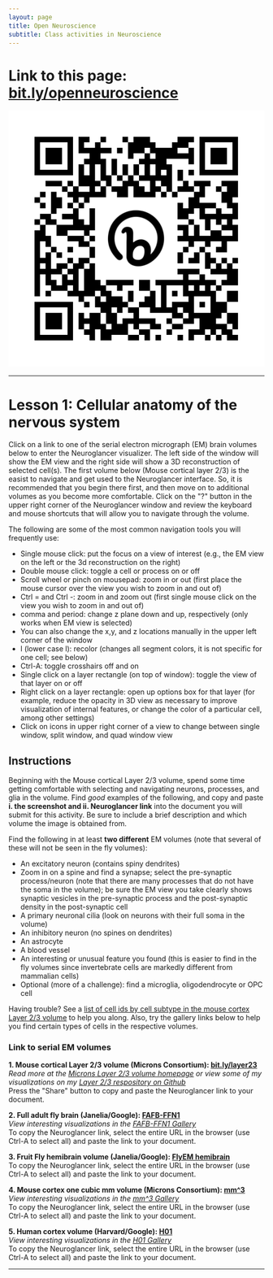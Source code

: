 ```yaml
---
layout: page
title: Open Neuroscience
subtitle: Class activities in Neuroscience
---
```


# Link to this page: [bit.ly/openneuroscience](https://shandran.github.io/openneuroscience/)
![Link to this page](assets/img/bit.ly_openneuroscience.png)

---

# Lesson 1: Cellular anatomy of the nervous system
Click on a link to one of the serial electron micrograph (EM) brain volumes below to enter the Neuroglancer visualizer. The left side of the window will show the EM view and the right side will show a 3D reconstruction of selected cell(s). The first volume below (Mouse cortical layer 2/3) is the easist to navigate and get used to the Neuroglancer interface. So, it is recommended that you begin there first, and then move on to additional volumes as you become more comfortable. Click on the "?" button in the upper right corner of the Neuroglancer window and review the keyboard and mouse shortcuts that will allow you to navigate through the volume.  

The following are some of the most common navigation tools you will frequently use:
- Single mouse click: put the focus on a view of interest (e.g., the EM view on the left or the 3d reconstruction on the right)
- Double mouse click: toggle a cell or process on or off
- Scroll wheel or pinch on mousepad: zoom in or out (first place the mouse cursor over the view you wish to zoom in and out of)
- Ctrl = and Ctrl -: zoom in and zoom out (first single mouse click on the view you wish to zoom in and out of)
- comma and period: change z plane down and up, respectively (only works when EM view is selected)
- You can also change the x,y, and z locations manually in the upper left corner of the window
- l (lower case l): recolor (changes all segment colors, it is not specific for one cell; see below)
- Ctrl-A: toggle crosshairs off and on
- Single click on a layer rectangle (on top of window): toggle the view of that layer on or off
- Right click on a layer rectangle: open up options box for that layer (for example, reduce the opacity in 3D view as necessary to improve visualization of internal features, or change the color of a particular cell, among other settings)
- Click on icons in upper right corner of a view to change between single window, split window, and quad window view

## Instructions
Beginning with the Mouse cortical Layer 2/3 volume, spend some time getting comfortable with selecting and navigating neurons, processes, and glia in the volume. Find *good* examples of the following, and copy and paste **i. the screenshot and ii. Neuroglancer link** into the document you will submit for this activity. Be sure to include a brief description and which volume the image is obtained from.  

Find the following in at least **two different** EM volumes (note that several of these will not be seen in the fly volumes):  
- An excitatory neuron (contains spiny dendrites)
- Zoom in on a spine and find a synapse; select the pre-synaptic process/neuron (note that there are many processes that do not have the soma in the volume); be sure the EM view you take clearly shows synaptic vesicles in the pre-synaptic process and the post-synaptic density in the post-synaptic cell 
- A primary neuronal cilia (look on neurons with their full soma in the volume)
- An inhibitory neuron (no spines on dendrites)
- An astrocyte
- A blood vessel
- An interesting or unusual feature you found (this is easier to find in the fly volumes since invertebrate cells are markedly different from mammalian cells)
- Optional (more of a challenge): find a microglia, oligodendrocyte or OPC cell

Having trouble? See a [list of cell ids by cell subtype in the mouse cortex Layer 2/3 volume](https://github.com/shandran/layer23-volume/blob/main/list_of_cell_subtypes_in_layer23_volume.ipynb) to help you along. Also, try the gallery links below to help you find certain types of cells in the respective volumes.

### Link to serial EM volumes

**1. Mouse cortical Layer 2/3 volume (Microns Consortium): [bit.ly/layer23](https://neuromancer-seung-import.appspot.com/?local_id=169044251442a10dad8dc472470264c9)** 
*Read more at the [Microns Layer 2/3 volume homepage](https://www.microns-explorer.org/phase1) or view some of my visualizations on my [Layer 2/3 respository on Github](https://github.com/shandran/layer23-volume)*  
Press the "Share" button to copy and paste the Neuroglancer link to your document.

**2. Full adult fly brain (Janelia/Google): [FAFB-FFN1](https://fafb-dot-neuroglancer-demo.appspot.com/#!%7B%22dimensions%22:%7B%22x%22:%5B4e-9%2C%22m%22%5D%2C%22y%22:%5B4e-9%2C%22m%22%5D%2C%22z%22:%5B4e-8%2C%22m%22%5D%7D%2C%22position%22:%5B109357.625%2C41309.41015625%2C5417%5D%2C%22crossSectionScale%22:2.1875%2C%22projectionOrientation%22:%5B0.8537589907646179%2C0.13250325620174408%2C-0.1204778179526329%2C-0.4889003336429596%5D%2C%22projectionScale%22:13886.509678558012%2C%22layers%22:%5B%7B%22type%22:%22image%22%2C%22source%22:%22precomputed://gs://neuroglancer-fafb-data/fafb_v14/fafb_v14_orig%22%2C%22tab%22:%22source%22%2C%22name%22:%22fafb_v14%22%2C%22visible%22:false%7D%2C%7B%22type%22:%22image%22%2C%22source%22:%22precomputed://gs://neuroglancer-fafb-data/fafb_v14/fafb_v14_clahe%22%2C%22tab%22:%22source%22%2C%22name%22:%22fafb_v14_clahe%22%7D%2C%7B%22type%22:%22segmentation%22%2C%22source%22:%7B%22url%22:%22precomputed://gs://fafb-ffn1-20200412/segmentation%22%2C%22subsources%22:%7B%22default%22:true%2C%22bounds%22:true%2C%22mesh%22:true%2C%22skeletons%22:true%7D%2C%22enableDefaultSubsources%22:false%7D%2C%22tab%22:%22source%22%2C%22meshSilhouetteRendering%22:3%2C%22segments%22:%5B%22710435991%22%5D%2C%22name%22:%22fafb-ffn1-20200412%22%7D%2C%7B%22type%22:%22annotation%22%2C%22source%22:%22precomputed://gs://neuroglancer-20191211_fafbv14_buhmann2019_li20190805%22%2C%22annotationColor%22:%22#cecd11%22%2C%22shader%22:%22#uicontrol%20vec3%20preColor%20color%28default=%5C%22blue%5C%22%29%5Cn#uicontrol%20vec3%20postColor%20color%28default=%5C%22red%5C%22%29%5Cn#uicontrol%20float%20scorethr%20slider%28min=0%2C%20max=1000%29%5Cn#uicontrol%20int%20showautapse%20slider%28min=0%2C%20max=1%29%5Cn%5Cnvoid%20main%28%29%20%7B%5Cn%20%20setColor%28defaultColor%28%29%29%3B%5Cn%20%20setEndpointMarkerColor%28%5Cn%20%20%20%20vec4%28preColor%2C%200.5%29%2C%5Cn%20%20%20%20vec4%28postColor%2C%200.5%29%29%3B%5Cn%20%20setEndpointMarkerSize%285.0%2C%205.0%29%3B%5Cn%20%20setLineWidth%282.0%29%3B%5Cn%20%20if%20%28int%28prop_autapse%28%29%29%20%3E%20showautapse%29%20discard%3B%5Cn%20%20if%20%28prop_score%28%29%3Cscorethr%29%20discard%3B%5Cn%7D%5Cn%5Cn%22%2C%22shaderControls%22:%7B%22scorethr%22:80%7D%2C%22linkedSegmentationLayer%22:%7B%22pre_segment%22:%22fafb-ffn1-20200412%22%2C%22post_segment%22:%22fafb-ffn1-20200412%22%7D%2C%22filterBySegmentation%22:%5B%22post_segment%22%2C%22pre_segment%22%5D%2C%22name%22:%22synapses_buhmann2019%22%7D%2C%7B%22type%22:%22image%22%2C%22source%22:%7B%22url%22:%22n5://gs://fafb-v14-synaptic-clefts-heinrich-et-al-2018-n5/synapses_dt_reblocked%22%2C%22transform%22:%7B%22matrix%22:%5B%5B1%2C0%2C0%2C0%5D%2C%5B0%2C1%2C0%2C0%5D%2C%5B0%2C0%2C1%2C1%5D%5D%2C%22outputDimensions%22:%7B%22x%22:%5B4e-9%2C%22m%22%5D%2C%22y%22:%5B4e-9%2C%22m%22%5D%2C%22z%22:%5B4e-8%2C%22m%22%5D%7D%7D%7D%2C%22opacity%22:0.73%2C%22shader%22:%22void%20main%28%29%20%7BemitRGBA%28vec4%280.0%2C0.0%2C1.0%2CtoNormalized%28getDataValue%28%29%29%29%29%3B%7D%22%2C%22name%22:%22clefts_Heinrich_etal%22%2C%22visible%22:false%7D%2C%7B%22type%22:%22segmentation%22%2C%22source%22:%22precomputed://gs://neuroglancer-fafb-data/elmr-data/FAFBNP.surf/mesh#type=mesh%22%2C%22tab%22:%22segments%22%2C%22segments%22:%5B%221%22%2C%2210%22%2C%2211%22%2C%2212%22%2C%2213%22%2C%2214%22%2C%2215%22%2C%2216%22%2C%2217%22%2C%2218%22%2C%2219%22%2C%222%22%2C%2220%22%2C%2221%22%2C%2222%22%2C%2223%22%2C%2224%22%2C%2225%22%2C%2226%22%2C%2227%22%2C%2228%22%2C%2229%22%2C%223%22%2C%2230%22%2C%2231%22%2C%2232%22%2C%2233%22%2C%2234%22%2C%2235%22%2C%2236%22%2C%2237%22%2C%2238%22%2C%2239%22%2C%224%22%2C%2240%22%2C%2241%22%2C%2242%22%2C%2243%22%2C%2244%22%2C%2245%22%2C%2246%22%2C%2247%22%2C%2248%22%2C%2249%22%2C%225%22%2C%2250%22%2C%2251%22%2C%2252%22%2C%2253%22%2C%2254%22%2C%2255%22%2C%2256%22%2C%2257%22%2C%2258%22%2C%2259%22%2C%226%22%2C%2260%22%2C%2261%22%2C%2262%22%2C%2263%22%2C%2264%22%2C%2265%22%2C%2266%22%2C%2267%22%2C%2268%22%2C%2269%22%2C%227%22%2C%2270%22%2C%2271%22%2C%2272%22%2C%2273%22%2C%2274%22%2C%2275%22%2C%228%22%2C%229%22%5D%2C%22name%22:%22neuropil-regions-surface%22%2C%22visible%22:false%7D%2C%7B%22type%22:%22mesh%22%2C%22source%22:%22vtk://https://storage.googleapis.com/neuroglancer-fafb-data/elmr-data/FAFB.surf.vtk.gz%22%2C%22shader%22:%22void%20main%28%29%20%7BemitRGBA%28vec4%281.0%2C%200.0%2C%200.0%2C%200.5%29%29%3B%7D%22%2C%22name%22:%22neuropil-full-surface%22%2C%22visible%22:false%7D%2C%7B%22type%22:%22segmentation%22%2C%22source%22:%22precomputed://gs://fafb-ffn1/fafb-public-skeletons%22%2C%22tab%22:%22segments%22%2C%22name%22:%22public_skeletons%22%2C%22visible%22:false%7D%5D%2C%22showAxisLines%22:false%2C%22showSlices%22:false%2C%22selectedLayer%22:%7B%22layer%22:%22fafb-ffn1-20200412%22%7D%2C%22layout%22:%22xy-3d%22%7D)**  
*View interesting visualizations in the [FAFB-FFN1 Gallery](https://fafb-ffn1.storage.googleapis.com/gallery.html)*  
To copy the Neuroglancer link, select the entire URL in the browser (use Ctrl-A to select all) and paste the link to your document.

**3. Fruit Fly hemibrain volume (Janelia/Google): [FlyEM hemibrain](https://hemibrain-dot-neuroglancer-demo.appspot.com/#!%7B%22dimensions%22:%7B%22x%22:%5B8e-9%2C%22m%22%5D%2C%22y%22:%5B8e-9%2C%22m%22%5D%2C%22z%22:%5B8e-9%2C%22m%22%5D%7D%2C%22position%22:%5B17114%2C20543%2C18610%5D%2C%22crossSectionScale%22:54.23751620061224%2C%22crossSectionDepth%22:-37.62185354999912%2C%22projectionScale%22:64770.91726975332%2C%22layers%22:%5B%7B%22type%22:%22image%22%2C%22source%22:%22precomputed://gs://neuroglancer-janelia-flyem-hemibrain/emdata/clahe_yz/jpeg%22%2C%22tab%22:%22source%22%2C%22name%22:%22emdata%22%7D%2C%7B%22type%22:%22segmentation%22%2C%22source%22:%22precomputed://gs://neuroglancer-janelia-flyem-hemibrain/v1.0/segmentation%22%2C%22tab%22:%22segments%22%2C%22name%22:%22segmentation%22%7D%2C%7B%22type%22:%22segmentation%22%2C%22source%22:%7B%22url%22:%22precomputed://gs://neuroglancer-janelia-flyem-hemibrain/v1.0/rois%22%2C%22subsources%22:%7B%22default%22:true%2C%22properties%22:true%2C%22mesh%22:true%7D%2C%22enableDefaultSubsources%22:false%7D%2C%22pick%22:false%2C%22tab%22:%22segments%22%2C%22selectedAlpha%22:0%2C%22saturation%22:0%2C%22objectAlpha%22:0.8%2C%22ignoreNullVisibleSet%22:false%2C%22meshSilhouetteRendering%22:3%2C%22colorSeed%22:2685294016%2C%22name%22:%22roi%22%7D%2C%7B%22type%22:%22annotation%22%2C%22source%22:%22precomputed://gs://neuroglancer-janelia-flyem-hemibrain/v1.0/synapses%22%2C%22tab%22:%22rendering%22%2C%22ignoreNullSegmentFilter%22:false%2C%22shader%22:%22#uicontrol%20vec3%20preColor%20color%28default=%5C%22red%5C%22%29%5Cn#uicontrol%20vec3%20postColor%20color%28default=%5C%22blue%5C%22%29%5Cn#uicontrol%20float%20preConfidence%20slider%28min=0%2C%20max=1%2C%20default=0%29%5Cn#uicontrol%20float%20postConfidence%20slider%28min=0%2C%20max=1%2C%20default=0%29%5Cn%5Cnvoid%20main%28%29%20%7B%5Cn%20%20setColor%28defaultColor%28%29%29%3B%5Cn%20%20setEndpointMarkerColor%28%5Cn%20%20%20%20vec4%28preColor%2C%200.5%29%2C%5Cn%20%20%20%20vec4%28postColor%2C%200.5%29%29%3B%5Cn%20%20setEndpointMarkerSize%282.0%2C%202.0%29%3B%5Cn%20%20setLineWidth%282.0%29%3B%5Cn%20%20if%20%28prop_pre_synaptic_confidence%28%29%3C%20preConfidence%20%7C%7C%5Cn%20%20%20%20%20%20prop_post_synaptic_confidence%28%29%3C%20postConfidence%29%20discard%3B%5Cn%7D%5Cn%22%2C%22linkedSegmentationLayer%22:%7B%22pre_synaptic_cell%22:%22segmentation%22%2C%22post_synaptic_cell%22:%22segmentation%22%7D%2C%22filterBySegmentation%22:%5B%22post_synaptic_cell%22%2C%22pre_synaptic_cell%22%5D%2C%22name%22:%22synapse%22%7D%2C%7B%22type%22:%22segmentation%22%2C%22source%22:%22precomputed://gs://neuroglancer-janelia-flyem-hemibrain/mito_20190717.27250582%22%2C%22pick%22:false%2C%22tab%22:%22segments%22%2C%22selectedAlpha%22:0.82%2C%22name%22:%22mito%22%2C%22visible%22:false%7D%2C%7B%22type%22:%22segmentation%22%2C%22source%22:%22precomputed://gs://neuroglancer-janelia-flyem-hemibrain/mask_normalized_round6%22%2C%22pick%22:false%2C%22tab%22:%22segments%22%2C%22selectedAlpha%22:0.53%2C%22segments%22:%5B%222%22%5D%2C%22name%22:%22mask%22%2C%22visible%22:false%7D%5D%2C%22showSlices%22:false%2C%22selectedLayer%22:%7B%22visible%22:true%2C%22layer%22:%22segmentation%22%7D%2C%22layout%22:%22xy-3d%22%2C%22selection%22:%7B%7D%7D)**  
To copy the Neuroglancer link, select the entire URL in the browser (use Ctrl-A to select all) and paste the link to your document.

**4. Mouse cortex one cubic mm volume (Microns Consortium): [mm^3](https://ngl.microns-explorer.org/#!%7B%22dimensions%22:%7B%22x%22:%5B4e-9%2C%22m%22%5D%2C%22y%22:%5B4e-9%2C%22m%22%5D%2C%22z%22:%5B4e-8%2C%22m%22%5D%7D%2C%22position%22:%5B174857.28125%2C137594.859375%2C21075.5%5D%2C%22crossSectionScale%22:7.096617776349856%2C%22projectionOrientation%22:%5B0.021348824724555016%2C-0.17453671991825104%2C-0.007549765054136515%2C-0.9843902587890625%5D%2C%22projectionScale%22:489587.6696286937%2C%22layers%22:%5B%7B%22type%22:%22image%22%2C%22source%22:%7B%22url%22:%22precomputed://https://bossdb-open-data.s3.amazonaws.com/iarpa_microns/minnie/minnie65/em%22%2C%22subsources%22:%7B%22default%22:true%7D%2C%22enableDefaultSubsources%22:false%7D%2C%22tab%22:%22source%22%2C%22shaderControls%22:%7B%22normalized%22:%7B%22range%22:%5B86%2C172%5D%7D%7D%2C%22name%22:%22img65%22%7D%2C%7B%22type%22:%22image%22%2C%22source%22:%7B%22url%22:%22precomputed://https://bossdb-open-data.s3.amazonaws.com/iarpa_microns/minnie/minnie35/em%22%2C%22subsources%22:%7B%22default%22:true%7D%2C%22enableDefaultSubsources%22:false%7D%2C%22tab%22:%22source%22%2C%22shaderControls%22:%7B%22normalized%22:%7B%22range%22:%5B112%2C172%5D%7D%7D%2C%22name%22:%22img35%22%7D%2C%7B%22type%22:%22segmentation%22%2C%22source%22:%22precomputed://gs://iarpa_microns/minnie/minnie65/seg%22%2C%22tab%22:%22segments%22%2C%22annotationColor%22:%22#8f8f8a%22%2C%22selectedAlpha%22:0.41%2C%22notSelectedAlpha%22:0.06%2C%22segments%22:%5B%22864691134064155671%22%2C%22864691135293126156%22%2C%22864691135387899829%22%2C%22864691135937286404%22%2C%22864691136443719299%22%2C%22864691136812081779%22%5D%2C%22segmentQuery%22:%22864691135269913253%2C%20864691135293126156%2C%20864691135303399847%2C%20864691135307240262%2C%20864691135358985048%2C%20864691135367308281%2C%20864691135386593409%2C%20864691135428608048%2C%20864691135446864980%2C%20864691135463706181%2C%20864691135544579880%2C%20864691135560721377%2C%20864691135590150923%2C%20864691135644850415%2C%20864691135697462549%2C%20864691135700443515%2C%20864691135748826153%2C%20864691135754758610%2C%20864691135785592772%2C%20864691135937286404%2C%20864691135946888545%2C%20864691136812081779%2C%20864691136951664863%2C%20864691136952074207%22%2C%22colorSeed%22:1689220695%2C%22name%22:%22seg65%22%7D%2C%7B%22type%22:%22segmentation%22%2C%22source%22:%22precomputed://gs://iarpa_microns/minnie/minnie35/seg%22%2C%22tab%22:%22segments%22%2C%22annotationColor%22:%22#8a8a8a%22%2C%22segments%22:%5B%22864691137827278437%22%2C%22864691138020403235%22%2C%22864691138081021535%22%2C%22864691138134948293%22%2C%22864691138142870469%22%2C%22864691138153699060%22%2C%22864691138178964470%22%2C%22864691138345166401%22%5D%2C%22name%22:%22seg35%22%7D%5D%2C%22showSlices%22:false%2C%22selectedLayer%22:%7B%22visible%22:true%2C%22layer%22:%22seg65%22%7D%2C%22layout%22:%7B%22type%22:%22xy-3d%22%2C%22orthographicProjection%22:true%7D%7D)**  
*View interesting visualizations in the [mm^3 Gallery](https://www.microns-explorer.org/gallery-mm3)*  
To copy the Neuroglancer link, select the entire URL in the browser (use Ctrl-A to select all) and paste the link to your document.

**5. Human cortex volume (Harvard/Google): [H01](https://h01-release-dot-neuroglancer-demo.appspot.com/#!%7B%22dimensions%22:%7B%22x%22:%5B8e-9%2C%22m%22%5D%2C%22y%22:%5B8e-9%2C%22m%22%5D%2C%22z%22:%5B3.3e-8%2C%22m%22%5D%7D%2C%22position%22:%5B247489.015625%2C193590.765625%2C2002.4998779296875%5D%2C%22crossSectionScale%22:66.56481577338745%2C%22projectionScale%22:237864.89707126172%2C%22layers%22:%5B%7B%22type%22:%22image%22%2C%22source%22:%22precomputed://gs://h01-release/data/20210601/4nm_raw%22%2C%22tab%22:%22source%22%2C%22name%22:%224nm%20EM%22%7D%2C%7B%22type%22:%22segmentation%22%2C%22source%22:%7B%22url%22:%22precomputed://gs://h01-release/data/20210601/c3%22%2C%22subsources%22:%7B%22default%22:true%2C%22bounds%22:true%2C%22properties%22:true%2C%22mesh%22:true%7D%2C%22enableDefaultSubsources%22:false%7D%2C%22panels%22:%5B%7B%22flex%22:1.55%2C%22tab%22:%22segments%22%7D%5D%2C%22segments%22:%5B%2212857642016%22%2C%2213046505828%22%2C%2213951650786%22%2C%2214794814799%22%2C%2215539757452%22%2C%222120664699%22%2C%2221348269172%22%2C%2221635455184%22%2C%2222948012913%22%2C%2227216368299%22%2C%2228104985461%22%2C%2228862498148%22%2C%2229210178754%22%2C%222950980117%22%2C%2229672577804%22%2C%2229730222317%22%2C%2229977680734%22%2C%2230211441416%22%2C%2230224642109%22%2C%2230501462297%22%2C%2230501870437%22%2C%2230516077733%22%2C%2230573824944%22%2C%2230588382028%22%2C%2230605127877%22%2C%2230865392105%22%2C%2230941549387%22%2C%2231068084020%22%2C%223106947392%22%2C%2231082523968%22%2C%2231083559920%22%2C%2231140649483%22%2C%2231274759074%22%2C%2231349195650%22%2C%2231576899712%22%2C%2231591499830%22%2C%2232385180272%22%2C%223296832824%22%2C%2233049905842%22%2C%223308836336%22%2C%2233269227364%22%2C%2233544164420%22%2C%2233663789818%22%2C%2233779853124%22%2C%2233779985123%22%2C%223512752660%22%2C%223513951463%22%2C%223588284587%22%2C%223631312996%22%2C%223645170418%22%2C%2237626413608%22%2C%223773716567%22%2C%223788376389%22%2C%223788551051%22%2C%223790844645%22%2C%223833230503%22%2C%2238611762212%22%2C%2238660748322%22%2C%2238689468673%22%2C%223907682045%22%2C%223937466277%22%2C%223949920978%22%2C%2239540618731%22%2C%223994337380%22%2C%224006748353%22%2C%224068088366%22%2C%224079680017%22%2C%224094078022%22%2C%224094501608%22%2C%224127236696%22%2C%224140858954%22%2C%224152247000%22%2C%224152861452%22%2C%224153108523%22%2C%224154686065%22%2C%224185377684%22%2C%2241933255298%22%2C%2242002712851%22%2C%2242108919642%22%2C%224254761989%22%2C%224255432378%22%2C%224312742466%22%2C%224326699742%22%2C%224326818082%22%2C%224327955860%22%2C%224370590371%22%2C%224372430258%22%2C%224372868243%22%2C%224474214654%22%2C%224475484255%22%2C%224475995296%22%2C%224489268853%22%2C%224500948443%22%2C%224501838736%22%2C%224503782000%22%2C%224504145716%22%2C%224516965446%22%2C%224519199538%22%2C%224519243274%22%2C%224530384028%22%2C%224573881259%22%2C%224575925341%22%2C%224617509729%22%2C%224619654531%22%2C%224619873240%22%2C%224723890949%22%2C%224735542348%22%2C%224766773877%22%2C%224780076410%22%2C%224809949027%22%2C%224823076755%22%2C%224839473227%22%2C%224852629019%22%2C%224896065848%22%2C%224924801658%22%2C%224926903194%22%2C%224938804262%22%2C%224955754739%22%2C%224970736617%22%2C%224997163340%22%2C%225028934840%22%2C%225042588326%22%2C%225055801374%22%2C%225103080167%22%2C%225114905708%22%2C%225115534039%22%2C%225115869424%22%2C%225144808371%22%2C%225159205830%22%2C%225174375994%22%2C%225231832117%22%2C%225247730833%22%2C%225248446458%22%2C%225291856456%22%2C%225317129594%22%2C%225348623756%22%2C%225364977088%22%2C%225376877616%22%2C%225377446229%22%2C%225377927964%22%2C%225406487849%22%2C%225480120932%22%2C%225492969654%22%2C%225565128350%22%2C%225595249249%22%2C%225623693160%22%2C%225624832585%22%2C%225682402703%22%2C%225845146472%22%2C%225855979281%22%2C%225887240031%22%2C%225900396223%22%2C%225902484088%22%2C%225942899024%22%2C%225975984947%22%2C%225989857178%22%2C%226163710175%22%2C%226177990420%22%2C%226209498692%22%2C%226220712283%22%2C%226222230785%22%2C%226263276083%22%2C%226278138984%22%2C%226309603153%22%2C%226322687028%22%2C%22635743109%22%2C%226384842151%22%2C%226411635598%22%2C%226412233719%22%2C%226484377108%22%2C%226613785802%22%2C%226614928166%22%2C%226631059913%22%2C%226643164727%22%2C%226658406895%22%2C%226702705861%22%2C%226745384646%22%2C%226777258586%22%2C%226804898281%22%2C%226863842503%22%2C%227037463002%22%2C%227067117794%22%5D%2C%22segmentQuery%22:%22#neuron%20#spiny-stellate%22%2C%22colorSeed%22:4270253886%2C%22name%22:%22c3%20segmentation%22%7D%2C%7B%22type%22:%22annotation%22%2C%22source%22:%22precomputed://gs://h01-release/data/20210601/c3/synapses/precomputed%22%2C%22tab%22:%22source%22%2C%22ignoreNullSegmentFilter%22:false%2C%22shader%22:%22void%20main%28%29%20%7B%5Cn%20%20if%20%28prop_type%28%29%20==%20uint%281%29%29%20%7B%5Cn%20%20%20%20setColor%28vec3%280.%2C0.%2C1.%29%29%3B%5Cn%20%20%7D%20else%20%7B%5Cn%20%20%20%20setColor%28vec3%281.%2C1.%2C0.%29%29%3B%5Cn%20%20%7D%5Cn%20%20%5Cn%20%20setEndpointMarkerBorderWidth%280.0%29%3B%5Cn%20%20setEndpointMarkerSize%284.0%29%3B%5Cn%7D%5Cn%22%2C%22linkedSegmentationLayer%22:%7B%22post_synaptic_cell%22:%22c3%20segmentation%22%7D%2C%22filterBySegmentation%22:%5B%22post_synaptic_cell%22%5D%2C%22name%22:%22synapse%20annotations%22%2C%22visible%22:false%7D%2C%7B%22type%22:%22annotation%22%2C%22source%22:%22precomputed://gs://h01-release/data/20210601/c3/subcompartments/annotations%22%2C%22tab%22:%22source%22%2C%22ignoreNullSegmentFilter%22:false%2C%22shader%22:%22void%20main%28%29%20%7B%5Cn%20%20switch%20%28prop_class_label%28%29%29%20%7B%5Cn%20%20case%200:%20%20//%20axon%5Cn%20%20%20%20setColor%28vec3%280%2C%200%2C%201%29%29%3B%5Cn%20%20%20%20break%3B%5Cn%20%20case%201:%20%20//%20dendrite%5Cn%20%20%20%20setColor%28vec3%281%2C%200%2C%200%29%29%3B%5Cn%20%20%20%20break%3B%5Cn%20%20case%202:%20%20//%20astrocyte%5Cn%20%20%20%20setColor%28vec3%280%2C%201%2C%200%29%29%3B%5Cn%20%20%20%20break%3B%5Cn%20%20case%203:%20%20//%20soma%5Cn%20%20%20%20setColor%28vec3%281%2C%201%2C%201%29%29%3B%5Cn%20%20%20%20break%3B%5Cn%20%20case%204:%20%20//%20cilium%5Cn%20%20%20%20setColor%28vec3%280.5%2C%200.5%2C%200%29%29%3B%5Cn%20%20%20%20break%3B%5Cn%20%20case%205:%20%20//%20AIS%5Cn%20%20%20%20setColor%28vec3%280.5%2C%200.5%2C%201%29%29%3B%5Cn%20%20%20%20break%3B%5Cn%20%20%20%20%5Cn%20%20case%201000:%20%20//%20myelinated%20axon%5Cn%20%20case%201001:%5Cn%20%20%20%20setColor%28vec3%281%2C%200.25%2C%200.75%29%29%3B%5Cn%20%20%20%20break%3B%5Cn%20%20case%201004:%20%20//%20fragments%5Cn%20%20case%201005:%5Cn%20%20default:%5Cn%20%20%20%20discard%3B%5Cn%20%20%7D%5Cn%7D%22%2C%22linkedSegmentationLayer%22:%7B%22skeleton_id%22:%22c3%20segmentation%22%7D%2C%22filterBySegmentation%22:%5B%22skeleton_id%22%5D%2C%22name%22:%22subcompartment%20annotations%22%2C%22visible%22:false%7D%2C%7B%22type%22:%22segmentation%22%2C%22source%22:%22precomputed://gs://h01-release/data/20210601/c3/synapses/incoming_excitatory%22%2C%22tab%22:%22source%22%2C%22linkedSegmentationGroup%22:%22c3%20segmentation%22%2C%22linkedSegmentationColorGroup%22:false%2C%22colorSeed%22:2613304347%2C%22segmentDefaultColor%22:%22#ffff00%22%2C%22name%22:%22incoming%20excitatory%22%2C%22archived%22:true%7D%2C%7B%22type%22:%22segmentation%22%2C%22source%22:%22precomputed://gs://h01-release/data/20210601/c3/synapses/incoming_inhibitory%22%2C%22tab%22:%22source%22%2C%22linkedSegmentationGroup%22:%22c3%20segmentation%22%2C%22linkedSegmentationColorGroup%22:false%2C%22colorSeed%22:679993271%2C%22segmentDefaultColor%22:%22#0000ff%22%2C%22name%22:%22incoming%20inhibitory%22%2C%22archived%22:true%7D%2C%7B%22type%22:%22annotation%22%2C%22source%22:%22precomputed://gs://h01-release/data/20210601/c3/embeddings/combined_umap%22%2C%22tab%22:%22source%22%2C%22shader%22:%22void%20main%28%29%20%7B%5Cn%20%20setColor%28vec3%28%5Cn%20%20%20%201.0%20-%20%28prop_ue0%28%29%20+%204.6017108%29%20/%2018.7%2C%20%5Cn%20%20%20%201.0%20-%20%28prop_ue1%28%29%20+%200.13594195%20%29/%209.28%2C%20%5Cn%20%20%20%20%28prop_ue2%28%29%20-%206.69197893%29%20/%207.59%29%29%3B%20%5Cn%20%20setPointMarkerBorderColor%28vec3%28%5Cn%20%20%20%201.0%20-%20%28prop_ue0%28%29%20+%204.6017108%29%20/%2018.7%2C%20%5Cn%20%20%20%201.0%20-%20%28prop_ue1%28%29%20+%200.13594195%20%29/%209.28%2C%20%5Cn%20%20%20%20%28prop_ue2%28%29%20-%206.69197893%29%20/%207.59%29%29%3B%20%5Cn%20%20setPointMarkerSize%285.0%29%3B%5Cn%20%20setPointMarkerBorderWidth%280.%29%3B%5Cn%7D%22%2C%22linkedSegmentationLayer%22:%7B%22skeleton_id%22:%22c3%20segmentation%22%7D%2C%22filterBySegmentation%22:%5B%22skeleton_id%22%5D%2C%22name%22:%22embeddings%22%2C%22archived%22:true%7D%2C%7B%22type%22:%22annotation%22%2C%22source%22:%22precomputed://gs://h01-release/data/20210601/c3/subcompartments/annotations/cilia%22%2C%22tab%22:%22source%22%2C%22projectionAnnotationSpacing%22:1.3607900001743771%2C%22shader%22:%22void%20main%28%29%20%7B%5Cn%20%20switch%20%28prop_class_label%28%29%29%20%7B%5Cn%20%20case%200:%20%20//%20axon%5Cn%20%20%20%20setColor%28vec3%280%2C%200%2C%201%29%29%3B%5Cn%20%20%20%20break%3B%5Cn%20%20case%201:%20%20//%20dendrite%5Cn%20%20%20%20setColor%28vec3%281%2C%200%2C%200%29%29%3B%5Cn%20%20%20%20break%3B%5Cn%20%20case%202:%20%20//%20astrocyte%5Cn%20%20%20%20setColor%28vec3%280%2C%201%2C%200%29%29%3B%5Cn%20%20%20%20break%3B%5Cn%20%20case%203:%20%20//%20soma%5Cn%20%20%20%20setColor%28vec3%281%2C%201%2C%201%29%29%3B%5Cn%20%20%20%20break%3B%5Cn%20%20case%204:%20%20//%20cilium%5Cn%20%20%20%20setColor%28vec3%280.5%2C%200.5%2C%200%29%29%3B%5Cn%20%20%20%20break%3B%5Cn%20%20case%205:%20%20//%20AIS%5Cn%20%20%20%20setColor%28vec3%280.5%2C%200.5%2C%201%29%29%3B%5Cn%20%20%20%20break%3B%5Cn%20%20%20%20%5Cn%20%20case%201000:%20%20//%20myelinated%20axon%5Cn%20%20case%201001:%5Cn%20%20%20%20setColor%28vec3%281%2C%200.25%2C%200.75%29%29%3B%5Cn%20%20%20%20break%3B%5Cn%20%20case%201004:%20%20//%20fragments%5Cn%20%20case%201005:%5Cn%20%20default:%5Cn%20%20%20%20discard%3B%5Cn%20%20%7D%5Cn%7D%22%2C%22name%22:%22cilia%20annotations%22%2C%22archived%22:true%7D%2C%7B%22type%22:%22annotation%22%2C%22source%22:%22precomputed://gs://h01-release/data/20210601/c3/subcompartments/annotations/ais%22%2C%22tab%22:%22source%22%2C%22projectionAnnotationSpacing%22:0.14324743353719752%2C%22shader%22:%22void%20main%28%29%20%7B%5Cn%20%20switch%20%28prop_class_label%28%29%29%20%7B%5Cn%20%20case%200:%20%20//%20axon%5Cn%20%20%20%20setColor%28vec3%280%2C%200%2C%201%29%29%3B%5Cn%20%20%20%20break%3B%5Cn%20%20case%201:%20%20//%20dendrite%5Cn%20%20%20%20setColor%28vec3%281%2C%200%2C%200%29%29%3B%5Cn%20%20%20%20break%3B%5Cn%20%20case%202:%20%20//%20astrocyte%5Cn%20%20%20%20setColor%28vec3%280%2C%201%2C%200%29%29%3B%5Cn%20%20%20%20break%3B%5Cn%20%20case%203:%20%20//%20soma%5Cn%20%20%20%20setColor%28vec3%281%2C%201%2C%201%29%29%3B%5Cn%20%20%20%20break%3B%5Cn%20%20case%204:%20%20//%20cilium%5Cn%20%20%20%20setColor%28vec3%280.5%2C%200.5%2C%200%29%29%3B%5Cn%20%20%20%20break%3B%5Cn%20%20case%205:%20%20//%20AIS%5Cn%20%20%20%20setColor%28vec3%280.5%2C%200.5%2C%201%29%29%3B%5Cn%20%20%20%20break%3B%5Cn%20%20%20%20%5Cn%20%20case%201000:%20%20//%20myelinated%20axon%5Cn%20%20case%201001:%5Cn%20%20%20%20setColor%28vec3%281%2C%200.25%2C%200.75%29%29%3B%5Cn%20%20%20%20break%3B%5Cn%20%20case%201004:%20%20//%20fragments%5Cn%20%20case%201005:%5Cn%20%20default:%5Cn%20%20%20%20discard%3B%5Cn%20%20%7D%5Cn%7D%22%2C%22name%22:%22AIS%20annotations%22%2C%22archived%22:true%7D%2C%7B%22type%22:%22segmentation%22%2C%22source%22:%22precomputed://gs://h01-release/data/20210601/c3/subcompartments%22%2C%22tab%22:%22source%22%2C%22segmentColors%22:%7B%22100%22:%22#0000ff%22%2C%22101%22:%22#ff0000%22%2C%22102%22:%22#00ff00%22%2C%22103%22:%22#ffffff%22%2C%22104%22:%22#7f7f00%22%2C%22105%22:%22#7f7fff%22%2C%221100%22:%22#ff3fbf%22%2C%221101%22:%22#ff3fbf%22%2C%221102%22:%22#000000%22%2C%221103%22:%22#000000%22%2C%221104%22:%22#ff3fbf%22%2C%221105%22:%22#ff3fbf%22%7D%2C%22name%22:%22subcompartments%20render%22%2C%22archived%22:true%7D%2C%7B%22type%22:%22segmentation%22%2C%22source%22:%22precomputed://gs://h01-release/data/20210601/layers%22%2C%22tab%22:%22source%22%2C%22selectedAlpha%22:0.3%2C%22segments%22:%5B%221%22%2C%222%22%2C%223%22%2C%224%22%2C%225%22%2C%226%22%2C%227%22%5D%2C%22segmentQuery%22:%221%2C2%2C3%2C4%2C5%2C6%2C7%22%2C%22name%22:%22cortical%20layers%22%2C%22archived%22:true%7D%2C%7B%22type%22:%22segmentation%22%2C%22source%22:%22precomputed://gs://h01-release/data/20210601/masking%22%2C%22tab%22:%22source%22%2C%22name%22:%22tissue%20mask%22%2C%22archived%22:true%7D%2C%7B%22type%22:%22segmentation%22%2C%22source%22:%22precomputed://gs://h01-release/data/20210601/blood_vessels_segmented%22%2C%22tab%22:%22segments%22%2C%22selectedAlpha%22:0.25%2C%22segmentDefaultColor%22:%22#ff0000%22%2C%22name%22:%22blood%20vessels%22%2C%22archived%22:true%7D%2C%7B%22type%22:%22segmentation%22%2C%22source%22:%22precomputed://gs://h01-release/data/20210601/blood_vessels%22%2C%22tab%22:%22source%22%2C%22name%22:%22blood%20vessel%20cells%22%2C%22archived%22:true%7D%2C%7B%22type%22:%22segmentation%22%2C%22source%22:%22precomputed://gs://h01-release/data/20210601/cell_bodies%22%2C%22tab%22:%22source%22%2C%22name%22:%22cell%20bodies%22%2C%22archived%22:true%7D%5D%2C%22showDefaultAnnotations%22:false%2C%22showSlices%22:false%2C%22prefetch%22:false%2C%22selectedLayer%22:%7B%22row%22:1%2C%22flex%22:0.65%2C%22layer%22:%22subcompartments%20render%22%7D%2C%22layout%22:%7B%22type%22:%22xy-3d%22%2C%22orthographicProjection%22:true%7D%2C%22helpPanel%22:%7B%22flex%22:0.92%2C%22visible%22:true%7D%2C%22selection%22:%7B%22row%22:2%2C%22flex%22:0.45%2C%22size%22:309%2C%22visible%22:false%7D%2C%22layerListPanel%22:%7B%22flex%22:1.08%2C%22visible%22:true%7D%7D)**  
*View interesting visualizations in the [H01 Gallery](https://h01-release.storage.googleapis.com/gallery.html)*  
To copy the Neuroglancer link, select the entire URL in the browser (use Ctrl-A to select all) and paste the link to your document.

---
